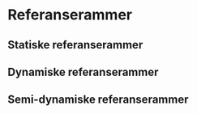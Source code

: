 # Referanserammer

## Statiske referanserammer

## Dynamiske referanserammer

## Semi-dynamiske referanserammer
